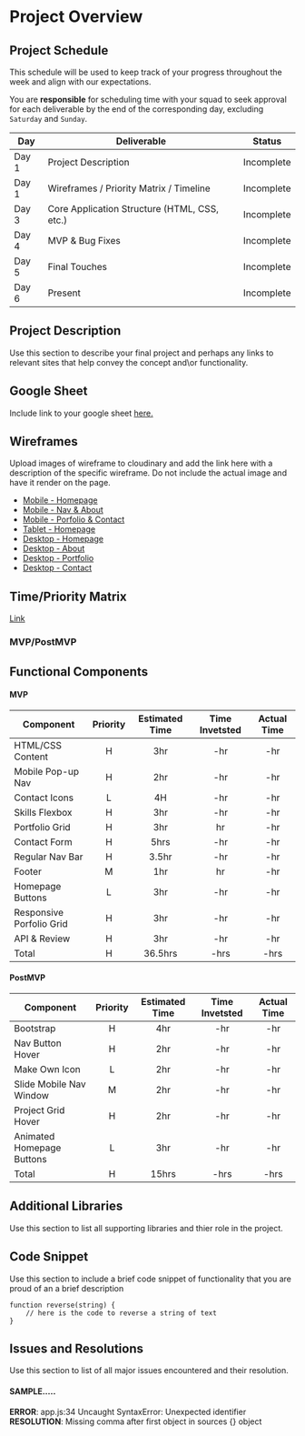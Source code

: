 # Project Overview

## Project Schedule

This schedule will be used to keep track of your progress throughout the week and align with our expectations.  

You are **responsible** for scheduling time with your squad to seek approval for each deliverable by the end of the corresponding day, excluding `Saturday` and `Sunday`.

|  Day | Deliverable | Status
|---|---| ---|
|Day 1| Project Description | Incomplete
|Day 1| Wireframes / Priority Matrix / Timeline | Incomplete
|Day 3| Core Application Structure (HTML, CSS, etc.) | Incomplete
|Day 4| MVP & Bug Fixes | Incomplete
|Day 5| Final Touches | Incomplete
|Day 6| Present | Incomplete


## Project Description

Use this section to describe your final project and perhaps any links to relevant sites that help convey the concept and\or functionality.

## Google Sheet

Include link to your google sheet [here.](https://docs.google.com/spreadsheets/d/1sQCREZyXOxO30tPfAtXGL0KJA8iJAL9lCyuUTLvV-LI/edit?usp=sharing) 

## Wireframes

Upload images of wireframe to cloudinary and add the link here with a description of the specific wireframe. Do not include the actual image and have it render on the page.  

- [Mobile - Homepage](https://res.cloudinary.com/gaseir526-tashiono/image/upload/v1591634488/Portfolio%20Wireframes/20200608_093433_cyt9km.jpg)
- [Mobile - Nav & About](https://res.cloudinary.com/gaseir526-tashiono/image/upload/v1591634682/Portfolio%20Wireframes/20200608_093457_cqygfx.jpg)
- [Mobile - Porfolio & Contact](https://res.cloudinary.com/gaseir526-tashiono/image/upload/v1591637355/Portfolio%20Wireframes/20200608_093349_jsllo6.jpg)
- [Tablet - Homepage](https://res.cloudinary.com/gaseir526-tashiono/image/upload/v1591637511/Portfolio%20Wireframes/20200608_071820_myt7f3.jpg)
- [Desktop - Homepage](https://res.cloudinary.com/gaseir526-tashiono/image/upload/v1591637431/Portfolio%20Wireframes/20200608_071758_knizi7.jpg)
- [Desktop - About](https://res.cloudinary.com/gaseir526-tashiono/image/upload/v1591637581/Portfolio%20Wireframes/20200608_071802_odfz6n.jpg)
- [Desktop - Portfolio](https://res.cloudinary.com/gaseir526-tashiono/image/upload/v1591637712/Portfolio%20Wireframes/20200608_071812_gkrogj.jpg)
- [Desktop - Contact](https://res.cloudinary.com/gaseir526-tashiono/image/upload/v1591637771/Portfolio%20Wireframes/20200608_071817_z6lvow.jpg)



## Time/Priority Matrix 

[Link](https://docs.google.com/spreadsheets/d/1CR7Lmojcq8MD6HO9E3x_PFL2CEnhediGxXCAZakexzo/edit?usp=sharing)


### MVP/PostMVP 


## Functional Components


#### MVP
| Component | Priority | Estimated Time | Time Invetsted | Actual Time |
| --- | :---: |  :---: | :---: | :---: |
| HTML/CSS Content | H | 3hr | -hr | -hr|
| Mobile Pop-up Nav | H | 2hr | -hr | -hr|
| Contact Icons | L | 4H | -hr | -hr|
| Skills Flexbox | H | 3hr| -hr | -hr |
| Portfolio Grid | H | 3hr | hr | -hr|
| Contact Form | H | 5hrs| -hr | -hr |
| Regular Nav Bar | H | 3.5hr | -hr | -hr|
| Footer | M | 1hr | hr | -hr|
| Homepage Buttons | L | 3hr | -hr | -hr|
| Responsive Porfolio Grid | H | 3hr | -hr | -hr|
| API & Review | H | 3hr | -hr | -hr|
| Total | H | 36.5hrs| -hrs | -hrs |

#### PostMVP
| Component | Priority | Estimated Time | Time Invetsted | Actual Time |
| --- | :---: |  :---: | :---: | :---: |
| Bootstrap | H | 4hr | -hr | -hr|
| Nav Button Hover | H | 2hr | -hr | -hr|
| Make Own Icon | L | 2hr | -hr | -hr|
| Slide Mobile Nav Window | M | 2hr | -hr | -hr|
| Project Grid Hover | H | 2hr | -hr | -hr|
| Animated Homepage Buttons | L | 3hr | -hr | -hr|
| Total | H | 15hrs| -hrs | -hrs |

## Additional Libraries
 Use this section to list all supporting libraries and thier role in the project. 

## Code Snippet

Use this section to include a brief code snippet of functionality that you are proud of an a brief description  

```
function reverse(string) {
	// here is the code to reverse a string of text
}
```

## Issues and Resolutions
 Use this section to list of all major issues encountered and their resolution.

#### SAMPLE.....
**ERROR**: app.js:34 Uncaught SyntaxError: Unexpected identifier                                
**RESOLUTION**: Missing comma after first object in sources {} object
